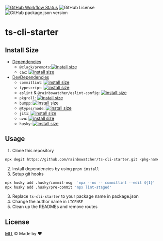 [![GitHub Workflow Status](https://img.shields.io/github/actions/workflow/status/rainbowatcher/ts-cli-starter/ci.yml)](https://github.com/rainbowatcher/ts-cli-starter/actions)
![GitHub License](https://img.shields.io/github/license/rainbowatcher/ts-cli-starter)
![GitHub package.json version](https://img.shields.io/github/package-json/v/rainbowatcher/ts-cli-starter)

# ts-cli-starter

## Install Size

- [Dependencies](https://packagephobia.com/result?p=@clack/prompts,cac)
  - `@clack/prompts`:[![install size](https://packagephobia.com/badge?p=@clack/prompts)](https://packagephobia.com/result?p=@clack/prompts)
  - `cac`: [![install size](https://packagephobia.com/badge?p=cac)](https://packagephobia.com/result?p=cac)
- [DevDependencies](https://packagephobia.com/result?p=@ava/typescript,@rainbowatcher/eslint-config,bumpp,commitlint,eslint,husky,jiti,pkgroll,typescript,uvu)
  - `commitlint`: [![install size](https://packagephobia.com/badge?p=commitlint)](https://packagephobia.com/result?p=commitlint)
  - `typescript`: [![install size](https://packagephobia.com/badge?p=typescript)](https://packagephobia.com/result?p=typescript)
  - `eslint` & `@rainbowatcher/eslint-config`: [![install size](https://packagephobia.com/badge?p=@rainbowatcher/eslint-config)](https://packagephobia.com/result?p=@rainbowatcher/eslint-config)
  - `pkgroll`: [![install size](https://packagephobia.com/badge?p=pkgroll)](https://packagephobia.com/result?p=pkgroll)
  - `bumpp`: [![install size](https://packagephobia.com/badge?p=bumpp)](https://packagephobia.com/result?p=bumpp)
  - `@types/node`: [![install size](https://packagephobia.com/badge?p=@types/node)](https://packagephobia.com/result?p=@types/node)
  - `jiti`: [![install size](https://packagephobia.com/badge?p=jiti)](https://packagephobia.com/result?p=jiti)
  - `uvu`: [![install size](https://packagephobia.com/badge?p=uvu)](https://packagephobia.com/result?p=uvu)
  - `husky`: [![install size](https://packagephobia.com/badge?p=husky)](https://packagephobia.com/result?p=husky)

## Usage

1. Clone this repository

```bash
npx degit https://github.com/rainbowatcher/ts-cli-starter.git <pkg-name>
```

2. Install dependencies by using `pnpm install`
3. Setup git hooks
   
```bash
npx husky add .husky/commit-msg  'npx --no -- commitlint --edit ${1}'
npx husky add .husky/pre-commit 'npx lint-staged'
```

3. Replace `ts-cli-starter` to your package name in package.json
4. Change the author name in `LICENSE`
5. Clean up the READMEs and remove routes


## License

[MIT](./LICENSE) &copy; Made by ❤️